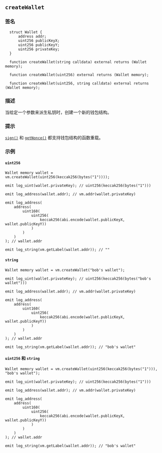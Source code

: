 ## `createWallet`

### 签名

```solidity
  struct Wallet {
      address addr;
      uint256 publicKeyX;
      uint256 publicKeyY;
      uint256 privateKey;
  }
```

```solidity
  function createWallet(string calldata) external returns (Wallet memory);
```

```solidity
  function createWallet(uint256) external returns (Wallet memory);
```

```solidity
  function createWallet(uint256, string calldata) external returns (Wallet memory);
```

### 描述

当给定一个参数来派生私钥时，创建一个新的钱包结构。

### 提示

[`sign()`](./sign.md) 和 [`getNonce()`](./get-nonce.md) 都支持钱包结构的函数重载。

### 示例

#### `uint256`

```solidity
Wallet memory wallet = vm.createWallet(uint256(keccak256(bytes("1"))));

emit log_uint(wallet.privateKey); // uint256(keccak256(bytes("1")))

emit log_address(wallet.addr); // vm.addr(wallet.privateKey)

emit log_address(
    address(
        uint160(
            uint256(
                keccak256(abi.encode(wallet.publicKeyX, wallet.publicKeyY))
            )
        )
    )
); // wallet.addr

emit log_string(vm.getLabel(wallet.addr)); // ""
```

#### `string`

```solidity
Wallet memory wallet = vm.createWallet("bob's wallet");

emit log_uint(wallet.privateKey); // uint256(keccak256(bytes("bob's wallet")))

emit log_address(wallet.addr); // vm.addr(wallet.privateKey)

emit log_address(
    address(
        uint160(
            uint256(
                keccak256(abi.encode(wallet.publicKeyX, wallet.publicKeyY))
            )
        )
    )
); // wallet.addr

emit log_string(vm.getLabel(wallet.addr)); // "bob's wallet"
```

#### `uint256` 和 `string`

```solidity
Wallet memory wallet = vm.createWallet(uint256(keccak256(bytes("1"))), "bob's wallet");

emit log_uint(wallet.privateKey); // uint256(keccak256(bytes("1")))

emit log_address(wallet.addr); // vm.addr(wallet.privateKey)

emit log_address(
    address(
        uint160(
            uint256(
                keccak256(abi.encode(wallet.publicKeyX, wallet.publicKeyY))
            )
        )
    )
); // wallet.addr

emit log_string(vm.getLabel(wallet.addr)); // "bob's wallet"
```
